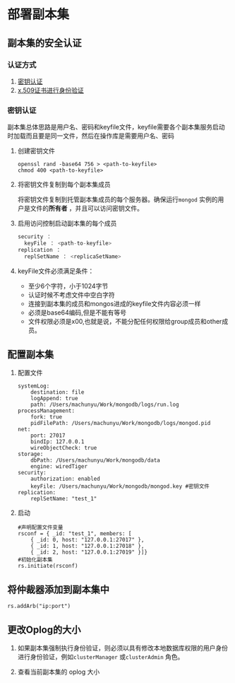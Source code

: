 # 部署副本集

## 副本集的安全认证

### 认证方式

1. [密钥认证](<https://docs.mongodb.com/manual/tutorial/deploy-replica-set-with-keyfile-access-control/>)
2. [x.509证书进行身份验证](https://docs.mongodb.com/manual/tutorial/configure-x509-member-authentication/)

### 密钥认证

副本集总体思路是用户名、密码和keyfile文件，keyfile需要各个副本集服务启动时加载而且要是同一文件，然后在操作库是需要用户名、密码

1. 创建密钥文件

   ```shell
   openssl rand -base64 756 > <path-to-keyfile>
   chmod 400 <path-to-keyfile>
   ```

2. 将密钥文件复制到每个副本集成员

   将密钥文件复制到托管副本集成员的每个服务器。确保运行`mongod` 实例的用户是文件的**所有者** ，并且可以访问密钥文件。

3. 启用访问控制启动副本集的每个成员

   ```javascript
   security ：
     keyFile ： <path-to-keyfile> 
   replication ：
     replSetName ： <replicaSetName> 
   ```

4. keyFile文件必须满足条件：

   * 至少6个字符，小于1024字节
   * 认证时候不考虑文件中空白字符
   * 连接到副本集的成员和mongos进成的keyfile文件内容必须一样
   * 必须是base64编码,但是不能有等号
   * 文件权限必须是x00,也就是说，不能分配任何权限给group成员和other成员。

## 配置副本集

1. 配置文件

   ```
   systemLog:
       destination: file
       logAppend: true
       path: /Users/machunyu/Work/mongodb/logs/run.log
   processManagement:
       fork: true
       pidFilePath: /Users/machunyu/Work/mongodb/logs/mongod.pid
   net:
       port: 27017
       bindIp: 127.0.0.1
       wireObjectCheck: true
   storage:
       dbPath: /Users/machunyu/Work/mongodb/data
       engine: wiredTiger
   security:
       authorization: enabled
       keyFile: /Users/machunyu/Work/mongodb/mongod.key #密钥文件
   replication:
       replSetName: "test_1"
   ```

2. 启动

   ```shell
   #声明配置文件变量
   rsconf = { _id: "test_1", members: [
       { _id: 0, host: "127.0.0.1:27017" },
       { _id: 1, host: "127.0.0.1:27018" },
       { _id: 2, host: "127.0.0.1:27019" }]}
   #初始化副本集
   rs.initiate(rsconf)
   ```


## 将仲裁器添加到副本集中

```shell
rs.addArb("ip:port")
```

## 更改Oplog的大小

1. 如果副本集强制执行身份验证，则必须以具有修改本地数据库权限的用户身份进行身份验证，例如`clusterManager` 或`clusterAdmin` 角色。

2. 查看当前副本集的 oplog 大小
